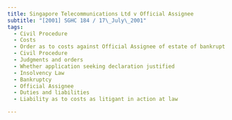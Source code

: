 ```yaml
---
title: Singapore Telecommunications Ltd v Official Assignee 
subtitle: "[2001] SGHC 184 / 17\_July\_2001"
tags:
  - Civil Procedure
  - Costs
  - Order as to costs against Official Assignee of estate of bankrupt
  - Civil Procedure
  - Judgments and orders
  - Whether application seeking declaration justified
  - Insolvency Law
  - Bankruptcy
  - Official Assignee
  - Duties and liabilities
  - Liability as to costs as litigant in action at law

---
```


